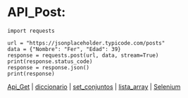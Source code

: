 # API_Post:

    import requests

    url = "https://jsonplaceholder.typicode.com/posts"
    data = {"Nombre": "Fer", "Edad": 39}
    response = requests.post(url, data, stream=True)
    print(response.status_code)
    response = response.json()
    print(response)

[Api_Get](API_Get.md) | [diccionario](diccionario.md) | [set_conjuntos](set_conjunto.md) | [lista_array](lista_Array.md) | [Selenium](selenium.md)